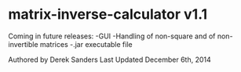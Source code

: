 matrix-inverse-calculator v1.1
==============================
Coming in future releases:
-GUI
-Handling of non-square and of non-invertible matrices
-.jar executable file

Authored by Derek Sanders
Last Updated December 6th, 2014